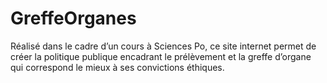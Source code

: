 # GreffeOrganes
Réalisé dans le cadre d’un cours à Sciences Po, ce site internet permet de créer la politique publique encadrant le prélèvement et la greffe d’organe qui correspond le mieux à ses convictions éthiques.
